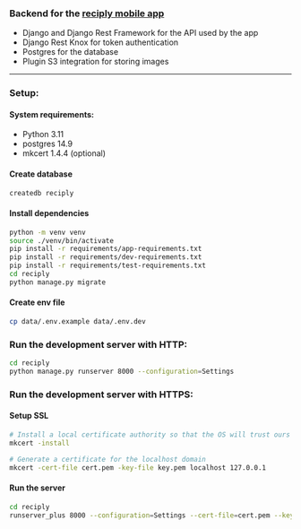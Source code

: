 ### Backend for the [reciply mobile app](https://github.com/edwilson543/reciply-mobile)

- Django and Django Rest Framework for the API used by the app
- Django Rest Knox for token authentication
- Postgres for the database
- Plugin S3 integration for storing images

---

### Setup:
#### System requirements:
- Python 3.11
- postgres 14.9
- mkcert 1.4.4 (optional)

#### Create database
```bash
createdb reciply
```

#### Install dependencies
```bash
python -m venv venv
source ./venv/bin/activate
pip install -r requirements/app-requirements.txt
pip install -r requirements/dev-requirements.txt
pip install -r requirements/test-requirements.txt
cd reciply
python manage.py migrate
```

#### Create env file
```bash
cp data/.env.example data/.env.dev
```

### Run the development server with HTTP:
```bash
cd reciply
python manage.py runserver 8000 --configuration=Settings
```

### Run the development server with HTTPS:
#### Setup SSL
```bash
# Install a local certificate authority so that the OS will trust ours
mkcert -install

# Generate a certificate for the localhost domain
mkcert -cert-file cert.pem -key-file key.pem localhost 127.0.0.1
```
#### Run the server
```bash
cd reciply
runserver_plus 8000 --configuration=Settings --cert-file=cert.pem --key-file=key.pem
```
